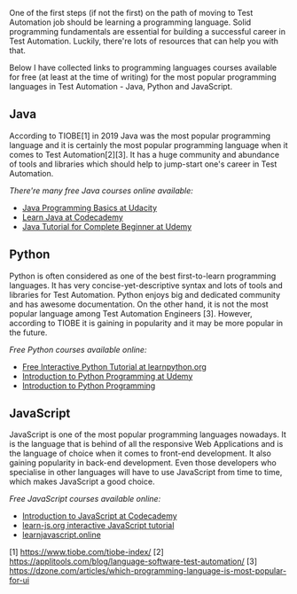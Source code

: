 One of the first steps (if not the first) on the path of moving to Test Automation job should be learning a programming language. Solid programming fundamentals are essential for building a successful career in Test Automation. Luckily, there're lots of resources that can help you with that.

Below I have collected links to programming languages courses available for free (at least at the time of writing) for the most popular programming languages in Test Automation - Java, Python and JavaScript.

## Java
According to TIOBE[1] in 2019 Java was the most popular programming language and it is certainly the most popular programming language when it comes to Test Automation[2][3]. It has a huge community and abundance of tools and libraries which should help to jump-start one's career in Test Automation.

*There're many free Java courses online available:*
  - [Java Programming Basics at Udacity](https://www.udacity.com/course/java-programming-basics--ud282)
  - [Learn Java at Codecademy](https://www.codecademy.com/learn/learn-java)
  - [Java Tutorial for Complete Beginner at Udemy](https://www.udemy.com/course/java-tutorial/)

## Python
Python is often considered as one of the best first-to-learn programming languages. It has very concise-yet-descriptive syntax and lots of tools and libraries for Test Automation. Python enjoys big and dedicated community and has awesome documentation. On the other hand, it is not the most popular language among Test Automation Engineers [3]. However, according to TIOBE it is gaining in popularity and it may be more popular in the future.

*Free Python courses available online:*
  - [Free Interactive Python Tutorial at learnpython.org](https://www.learnpython.org/)
  - [Introduction to Python Programming at Udemy](https://www.udemy.com/course/pythonforbeginnersintro/)
  - [Introduction to Python Programming](https://www.udacity.com/course/introduction-to-python--ud1110)

## JavaScript
JavaScript is one of the most popular programming languages nowadays. It is the language that is behind of all the responsive Web Applications and is the language of choice when it comes to front-end development. It also gaining popularity in back-end development. Even those developers who specialise in other languages will have to use JavaScript from time to time, which makes JavaScript a good choice.

*Free JavaScript courses available online:*
  - [Introduction to JavaScript at Codecademy](https://www.codecademy.com/learn/introduction-to-javascript)
  - [learn-js.org interactive JavaScript tutorial](https://www.learn-js.org/)
  - [learnjavascript.online](https://learnjavascript.online/app.html)


[1] https://www.tiobe.com/tiobe-index/
[2] https://applitools.com/blog/language-software-test-automation/
[3] https://dzone.com/articles/which-programming-language-is-most-popular-for-ui